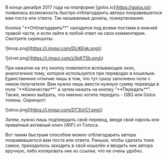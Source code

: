 В конце декабря 2017 года на платформе \[golos.io\]\(https://golos.io\) появилась возможность быстро отблагодарить автора понравившегося вам поста или ответа. Так называемые донаты, пожертвования.

Кнопка "\*\*Отблагодарить\*\*" находится под всеми постами в нижней правой части, и если зайти в любой ответ на свои комментарии.  Смотрите скриншоты:



!\[knop.png\]\(https://i.imgur.com/DLjKEgk.png\)



!\[otvet.png\]\(https://i.imgur.com/z3pKT5b.png\)



При нажатии на эту кнопку появляется всплывающее окно, аналогичное тому, которое используется при переводах в кошельке. Единственное отличие лишь в том, что тут сразу заполнено поле с ником получателя. Вам нужно лишь ввести нужную сумму перевода в поле "\*\*Количество\*\*" и затем нажать на кнопку "\*\*Передать\*\*". Также, можно выбрать, что именно хотите передать - GBG или Golos токены. Скриншот:



!\[okno.png\]\(https://i.imgur.com/DT3UrC1.png\)



Затем, нужно лишь подтвердить свой перевод, введя свой пароль или приватный активный ключ \(WIF\) от Голоса.



Вот таким быстрым способом можно отблагодарить автора понравившегося вам поста или ответа. Раньше, чтобы сделать тоже самое, приходилось заходить в свой кошелёк и вводить ник автора вручную, либо копировать ник из ссылки, что не очень удобно.


